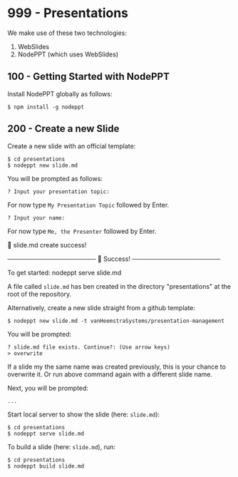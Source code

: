 # 999 - Presentations

We make use of these two technologies:

1) WebSlides
2) NodePPT (which uses WebSlides)

## 100 - Getting Started with NodePPT

Install NodePPT globally as follows:

```
$ npm install -g nodeppt
```

## 200 - Create a new Slide

Create a new slide with an official template:

```
$ cd presentations
$ nodeppt new slide.md
```

You will be prompted as follows:

```
? Input your presentation topic: 
```

For now type ```My Presentation Topic``` followed by Enter.

```
? Input your name: 
```

For now type ```Me, the Presenter``` followed by Enter.

🐝  slide.md create success!

──────────────────── 🎉  Success! ────────────────────

To get started: nodeppt serve slide.md

A file called ```slide.md``` has ben created in the directory "presentations" at the root of the repository.

Alternatively, create a new slide straight from a github template:

```
$ nodeppt new slide.md -t vanHeemstraSystems/presentation-management
```

You will be prompted:

```
? slide.md file exists. Continue?: (Use arrow keys)
> overwrite
```

If a slide my the same name was created previously, this is your chance to overwrite it. Or run above command again with a different slide name.

Next, you will be prompted:

```
...
```

Start local server to show the slide (here: ```slide.md```):

```
$ cd presentations
$ nodeppt serve slide.md
```

To build a slide (here: ```slide.md```), run:

```
$ cd presentations
$ nodeppt build slide.md
```

